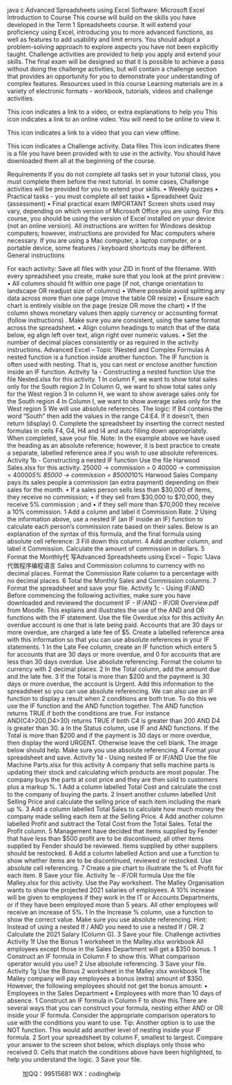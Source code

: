 java c
Advanced Spreadsheets using Excel 
Software: Microsoft Excel 
Introduction to Course This course will build on the skills you have developed in the Term 1 Spreadsheets course. It will extend your proficiency using Excel, introducing you to more advanced functions, as well as features to add usability and limit errors. You should adopt a problem-solving approach to explore aspects you have not been explicitly taught. Challenge activities are provided to help you apply and extend your skills. The final exam will be designed so that it is possible to achieve a pass without doing the challenge activities, but will contain a challenge section that provides an opportunity for you to demonstrate your understanding of complex features. 
Resources used in this course Learning materials are in a variety of electronic formats - workbook, tutorials, videos and challenge activities. 






This icon indicates a link to a video, or extra explanations to help you 
This icon indicates a link to an online video. You will need to be online to view it. 

This icon indicates a link to a video that you can view offline. 

This icon indicates a Challenge activity. 
Data files     This icon indicates there is a file you have been provided with to use in the activity. You should have downloaded them all at the beginning of the course. 

Requirements 
If you do   not complete all tasks set   in   your   tutorial   class,   you   must   complete   them   before the   next tutorial.
In some cases, Challenge activities will   be   provided   for   you   to   extend   your   skills.
•               Weekly quizzes
•             Practical tasks -   you   must   complete   all   set   tasks
•             Spreadsheet   Quiz   (assessment)
•             Final   practical   exam
IMPORTANT 
Screen shots used may vary, depending on which version of 
Microsoft Office you are using. 
For this course, you should be using the version of Excel installed on 
your device (not an online version). 
All instructions are written for Windows desktop computers; 
however, instructions are provided for Mac computers where 
necessary. 
If you are using a Mac computer, a laptop computer, or a portable 
device, some features / keyboard shortcuts may be different. 
General instructions 

For each activity: 
Save all files with   your   ZID   in   front   of the   filename.
With every spreadsheet you create,   make sure   that   you   look   at   the   print   preview   :
•             All columns should   fit   within   one   page   (if   not,   change   orientation   to   landscape   OR   readjust size   of columns)
•             Where   possible avoid splitting   any   data   across   more   than   one   page   (move   the   table   OR   resize)
•             Ensure   each   chart   is   entirely visible   on   the   page   (resize   OR   move   the   chart)
•             If the column   shows   monetary values   then   apply   currency   or   accounting   format   (follow   instructions)   .    Make sure you are consistent,   using   the   same   format   across   the spreadsheet.
•             Align column   headings to   match that   of the   data   below,   eg   align   left   over text,   align   right over   numeric values.
•             Set the   number   of decimal   places   consistently   or   as   required   in   the   activity   instructions.
Advanced Excel – Topic 1Nested and Complex Formulas
A nested function is a function inside another function. The IF function   is   often   used   with   nesting. That   is, you can   nest or enclose another function inside an   IF   function.
Activity 1a - Constructing a nested function    Use the file Nested.xlsx for this   activity.
1 In column F,   we   want   to   show   total   sales only for   the South region
2 In Column G, we   want   to   show   total   sales only for   the West region
3 In column H, we   want   to   show   average   sales only for   the South region
4 In Column I, we   want   to   show   average   sales only for   the West region
5 We   will   use   absolute   references.
The logic: 
If B4 contains   the   word “South” then   add   the   values   in   the   range C4:E4.   If   it doesn’t, then   return   (display) 0.
Complete   the   spreadsheet   by   inserting   the   correct   nested   formulas   in   cells F4, G4, H4 and I4 and auto filling down   appropriately.   When   completed,   save your   file.
Note:   In the example above we   have   used the heading as   an   absolute   reference;   however,   it   is best practice to create a separate,   labelled reference   area   if you wish to   use   absolute   references.
Activity 1b - Constructing a nested IF function
Use the file Harwood Sales.xlsx for   this   activity.
25000 -> commission   =   0
40000 -> commission   = 40000*5%         85000 -> commission =   85000*10%
Harwood Sales Company   pays   its sales   people a commission   (an   extra   payment)   depending on their sales   for   the   month.
•             If   a   sales   person   sells   less   than   $30,000   of   items, they   receive   no commission;
•             if   they   sell   from   $30,000 to   $70,000, they   receive   5%   commission   ;   and
•             if   they   sell   more   than   $70,000 they   receive   a   10%   commission.
1 Add   a   column   and   label   it Commission Rate.
2 Using   the   information   above,   use   a   nested IF (an IF inside   an IF)   function   to
calculate each   person’s commission   rate   based on their sales.   Below   is   an
explanation of the syntax of this formula, and the final   formula   using   absolute   cell   reference:
3 Fill   down   this   column.
4 Add another column, and   label   it Commission.   Calculate   the   amount   of   commission   in   dollars.
5 Format the Monthly代 写Advanced Spreadsheets using Excel – Topic 1Java
代做程序编程语言 Sales and Commission columns to   currency   with   no   decimal   places.   Format the Commission Rate column to a   percentage   with   no   decimal
places.
6 Total the Monthly Sales and Commission columns.
7 Format the spreadsheet and   save   your   file.
Activity 1c - Using IF/AND 
Before commencing the following activities,   make sure you   have downloaded   and
reviewed the document IF - IF/AND - IF/OR Overview.pdf from   Moodle. This
explains and   illustrates the use of the AND and   OR   functions   with   the   IF   statement.
   Use the file Overdue.xlsx for   this   activity
An overdue account   is one that   is   late   being   paid. Accounts that are   30   days   or   more   overdue, are charged a   late fee of   $5.   Create   a   labelled   reference   area   with   this information so that you can   use absolute   references   in   your   IF   statements.
1 In the Late Fee column,   create   an   IF function   which   enters   5   for   accounts   that   are   30 days   or   more   overdue, and   0   for   accounts   that   are   less   than   30   days   overdue. Use absolute   referencing.   Format the column to currency with   2   decimal   places.
2 In the Total column,   add   the   amount   due   and   the   late   fee.
3 If   the Total is   more   than   $200 and   the   payment   is   30 days   or   more   overdue, the   account   is Urgent. Add this information to the spreadsheet   so   you   can   use   absolute   referencing.
We can also use an   IF function to display   a   result   when   2   conditions   are   both   true.   To   do   this   we   use the   IF function and the AND function together.
The AND function   returns TRUE if both the   conditions   are true.   For   instance   AND(C4>200,D4>30)   returns TRUE   if both C4   is greater than 200 AND   D4   is greater   than   30.
a         In   the Status column,   use   IF   and   AND   functions.   If   the Total is   more   than   $200   and   if the   payment   is 30 days or   more overdue, then   display   the   word   URGENT.   Otherwise leave   the   cell   blank.
The image   below should   help.   Make sure you   use   absolute   referencing.
4 Format your spreadsheet   and   save.
Activity 1d - Using nested IF or IF/AND 
Use the file Machine Parts.xlsx for   this   activity
A company that sells   machine   parts is   updating their stock   and   calculating   which   products are   most   popular.    The company   buys the   parts at cost   price   and   they   are then   sold   to   customers   plus   a   markup   %.
1 Add a column   labelled Total Cost and   calculate   the   cost   to   the   company   of   buying   the   parts.
2 Insert another column   labelled Unit Selling Price and   calculate the   selling   price   of   each   item   including   the   mark   up   %.
3 Add a column   labelled Total Sales to   calculate   how   much   money   the   company   made   selling each   item at   the Selling Price.
4 Add another column labelled Profit and   subtract   the Total Cost from   the Total Sales. Total the   Profit column.
5 Management   have   decided   that   items   supplied   by   Fender   that   have   less   than   $500         profit are to   be discontinued; all other   items   supplied   by   Fender   should   be   reviewed.   Items supplied   by other suppliers   should   be   restocked.
6 Add a column   labelled Action and   use   a   function   to   show   whether   items   are   to   be   discontinued,   reviewed or   restocked. Use absolute   cell   referencing.
7 Create   a   pie   chart   to   illustrate   the % of Profit for   each   item.
8 Save   your   file.
Activity 1e - IF/OR formula 
Use the file Malley.xlsx for this activity.   Use the Pay worksheet.
The   Malley Organisation wants to show the projected   2021   salaries   of   employees.
A   10%   increase   will   be   given   to   employees   if   they   work   in   the   IT   or   Accounts Departments, or if they   have   been employed   more than   5 years.
All other employees will   receive   an   increase   of   5%.
1 In   the Increase % column,   use   a   function   to   show   the   correct   value.      Make   sure   you use absolute   referencing.
Hint:   Instead of using a nested   If / AND you need to   use   a   nested   If /   OR.
2 Calculate   the 2021 Salary (Column G).
3 Save   your   file.
Challenge activities
Activity 1f 
Use the Bonus 1 worksheet   in the Malley.xlsx workbook
All   employees except those   in   the   Sales   Department   will   get   a   $350   bonus.
1 Construct an IF   formula   in   Column F to   show this.   What   comparison   operator   would   you   use?
2 Use   absolute   referencing.
3 Save   your   file.
Activity 1g 
Use the Bonus 2 worksheet   in the Malley.xlsx workbook
The   Malley   company   will   pay   employees   a   bonus   (extra) amount   of   $350.   However, the following employees should not get   the   bonus   amount:
•             Employees   in the   Sales   Department
•             Employees   with   more   than   10 days   of   absence.
1 Construct   an   IF   formula   in   Column F to   show   this.There are several ways that you can   construct   your   formula,   nesting   either AND   or OR   inside your IF formula. Consider the   appropriate   comparison   operators   to   use with the conditions you   want   to   use.
Tip: Another option   is to   use the   NOT function. This would add another level   of   nesting   inside your   IF formula.
2       Sort your spreadsheet   by column   F,   smallest to   largest.   Compare   your   answer   to   the   screen shot   below, which displays only those who   received   0.   Cells   that   match   the conditions above   have   been   highlighted, to   help you   understand the   logic.
3 Save   your   file.

         
加QQ：99515681  WX：codinghelp
